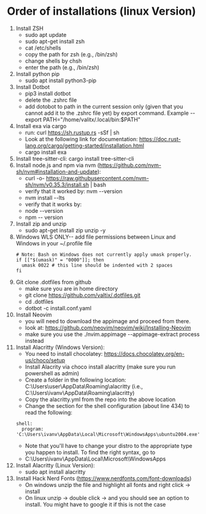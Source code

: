 # Order of installations (linux Version)

1. Install ZSH
   - sudo apt update
   - sudo apt-get install zsh
   - cat /etc/shells
   - copy the path for zsh (e.g., /bin/zsh)
   - change shells by chsh
   - enter the path (e.g., /bin/zsh)
2. Install python pip
   - sudo apt install python3-pip
3. Install Dotbot
   - pip3 install dotbot
   - delete the .zshrc file
   - add dotobot to path in the current session only (given that you cannot add it to the .zshrc file yet)
     by export command. Example -- export PATH="/home/valitx/.local/bin:$PATH"
4. Install exa via cargo
   - run: curl https://sh.rustup.rs -sSf | sh
   - Look at the following link for documentation: https://doc.rust-lang.org/cargo/getting-started/installation.html
   - cargo install exa
5. Install tree-sitter-cli: cargo install tree-sitter-cli
6. Install node.js and npm via nvm (https://github.com/nvm-sh/nvm#installation-and-update):
   - curl -o- https://raw.githubusercontent.com/nvm-sh/nvm/v0.35.3/install.sh | bash
   - verify that it worked by: nvm --version
   - nvm install --lts
   - verify that it works by:
   - node --version
   - npm -- version
7. Install zip and unzip
   - sudo apt-get install zip unzip -y
8. Windows WLS ONLY-- add file permissions between Linux and Windows in your ~/.profile file
   ```
   # Note: Bash on Windows does not currently apply umask properly.
   if [["$(umask)" = "0000"]]; then
     umask 0022 # this line should be indented with 2 spaces
   fi
   ```
9. Git clone .dotfiles from github
   - make sure you are in home directory
   - git clone https://github.com/valtix/.dotfiles.git
   - cd .dotfiles
   - dotbot -c install.conf.yaml
10. Install Neovim
    - you will need to download the appimage and proceed from there.
    - look at: https://github.com/neovim/neovim/wiki/Installing-Neovim
    - make sure you use the ./nvim.appimage --appimage-extract process instead
11. Install Alacritty (Windows Version):
    - You need to install chocolatey: https://docs.chocolatey.org/en-us/choco/setup
    - Install Alacrity via choco install alacritty (make sure you run powershell as admin)
    - Create a folder in the following location: C:\Users\user\AppData\Roaming\alacritty (i.e., C:\Users\ivanv\AppData\Roaming\alacritty)
    - Copy the alacritty.yml from the repo into the above location
    - Change the section for the shell configuration (about line 434) to read the following:
    ```
    shell:
      program: 'C:\Users\ivanv\AppData\Local\Microsoft\WindowsApps\ubuntu2004.exe'
    ```
    - Note that you'll have to change your distro to the appropriate type you happen to install. To find the right syntax, go to
    - C:\Users\ivanv\AppData\Local\Microsoft\WindowsApps
12. Install Alacritty (Linux Version):
    - sudo apt install alacritty
13. Install Hack Nerd Fonts (https://www.nerdfonts.com/font-downloads)
    - On windows unzip the file and highlight all fonts and right click -> install
    - On linux unzip -> double click -> and you should see an option to install. You might have to google it if this is not the case
